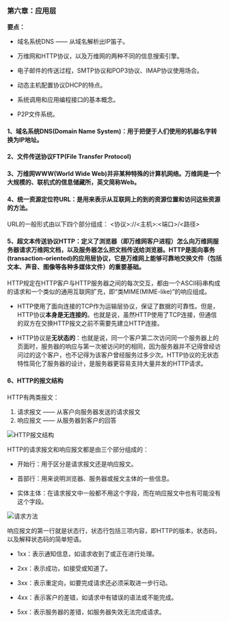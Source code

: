 ### 第六章：应用层

**要点：**

  - 域名系统DNS —— 从域名解析出IP笛子。
  
  - 万维网和HTTP协议，以及万维网的两种不同的信息搜索引擎。
  
  - 电子邮件的传送过程，SMTP协议和POP3协议、IMAP协议使用场合。
  
  - 动态主机配置协议DHCP的特点。
  
  - 系统调用和应用编程接口的基本概念。
  
  - P2P文件系统。
  
#### 1、域名系统DNS(Domain Name System)：用于把便于人们使用的机器名字转换为IP地址。

#### 2、文件传送协议FTP(File Transfer Protocol)

#### 3、万维网WWW(World Wide Web)并非某种特殊的计算机网络。万维网是一个大规模的、联机式的信息储藏所，英文简称Web。

#### 4、统一资源定位符URL：是用来表示从互联网上的到的资源位置和访问这些资源的方法。

   URL的一般形式由以下四个部分组成：
   <协议>://<主机>:<端口>/<路径>
   
 #### 5、超文本传送协议HTTP：定义了浏览器（即万维网客户进程）怎么向万维网服务器请求万维网文档，以及服务器怎么把文档传送给浏览器。HTTP是面向事务(transaction-oriented)的应用层协议，它是万维网上能够可靠地交换文件（包括文本、声音、图像等各种多媒体文件）的重要基础。
 
   HTTP规定在HTTP客户与HTTP服务器之间的每次交互，都由一个ASCII码串构成的请求和一个类似的通用互联网扩充，即“类MIME(MIME-like)”的响应组成。
   
   - HTTP使用了面向连接的TCP作为运输层协议，保证了数据的可靠性。但是，HTTP协议**本身是无连接的**。也就是说，虽然HTTP使用了TCP连接，但通信的双方在交换HTTP报文之前不需要先建立HTTP连接。
   
   - HTTP协议是**无状态的**：也就是说，同一个客户第二次访问同一个服务器上的页面时，服务器的响应与第一次被访问时的相同，因为服务器并不记得曾经访问过的这个客户，也不记得为该客户曾经服务过多少次。HTTP协议的无状态特性简化了服务器的设计，是服务器更容易支持大量并发的HTTP请求。
   
#### 6、HTTP的报文结构

   HTTP有两类报文：
   1. 请求报文 —— 从客户向服务器发送的请求报文
   2. 响应报文 —— 从服务器到客户的回答
   
   ![HTTP报文结构](https://github.com/chen-eugene/Interview/blob/master/image/qewrtsagb.png)
   
   HTTP的请求报文和响应报文都是由三个部分组成的：
   
   - 开始行：用于区分是请求报文还是响应报文。
   
   - 首部行：用来说明浏览器、服务器或报文主体的一些信息。
   
   - 实体主体：在请求报文中一般都不用这个字段，而在响应报文中也有可能没有这个字段。
   
   ![请求方法](https://github.com/chen-eugene/Interview/blob/master/image/oqwjoifoqmgowigwq.png)
   
   响应报文的第一行就是状态行，状态行包括三项内容，即HTTP的版本，状态码，以及解释状态码的简单短语。
   
   - 1xx：表示通知信息，如请求收到了或正在进行处理。
   
   - 2xx：表示成功，如接受或知道了。
   
   - 3xx：表示重定向，如要完成请求还必须采取进一步行动。
   
   - 4xx：表示客户的差错，如请求中有错误的语法或不能完成。
   
   - 5xx：表示服务器的差错，如服务器失效无法完成请求。
   
   

